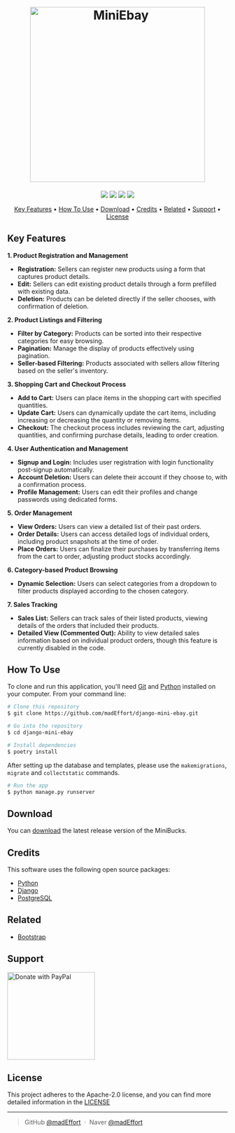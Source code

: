 <h1 align="center">
  <br>
  <a href="https://github.com/madEffort/django-mini-ebay.git">
    <img src="https://github.com/madEffort/django-mini-ebay/assets/158125247/41edec39-5850-43c0-be73-d3095a400893" alt="MiniEbay" width="400">
  </a>
  <br>
</h1>

<h4 align="center">
</h4>

<p align="center">
<a href="https://github.com/madEffort/django-mini-ebay/blob/main/LICENSE"><img src="https://img.shields.io/badge/License-Apache_2.0-blue"></a>
<a href="https://www.python.org/"><img src="https://img.shields.io/badge/Python-v3.10.5-yellow"></a>
<a href="https://github.com/madEffort/django-mini-ebay.git"><img src="https://img.shields.io/badge/PRs-welcome-green"></a>
<a href="https://www.paypal.me/madEffort"><img src="https://img.shields.io/badge/$-donate-ff69b4"></a>
</p>

<p align="center">
  <a href="#key-features">Key Features</a> • <a href="#how-to-use">How To Use</a> • <a href="#download">Download</a> • <a href="#credits">Credits</a> • <a href="#related">Related</a> • <a href="#support">Support</a> • <a href="#license">License</a>
</p>


## Key Features

**1. Product Registration and Management**
- **Registration:** Sellers can register new products using a form that captures product details.
- **Edit:** Sellers can edit existing product details through a form prefilled with existing data.
- **Deletion:** Products can be deleted directly if the seller chooses, with confirmation of deletion.

**2. Product Listings and Filtering**
- **Filter by Category:** Products can be sorted into their respective categories for easy browsing.
- **Pagination:** Manage the display of products effectively using pagination.
- **Seller-based Filtering:** Products associated with sellers allow filtering based on the seller's inventory.

**3. Shopping Cart and Checkout Process**
- **Add to Cart:** Users can place items in the shopping cart with specified quantities.
- **Update Cart:** Users can dynamically update the cart items, including increasing or decreasing the quantity or removing items.
- **Checkout:** The checkout process includes reviewing the cart, adjusting quantities, and confirming purchase details, leading to order creation.

**4. User Authentication and Management**
- **Signup and Login:** Includes user registration with login functionality post-signup automatically.
- **Account Deletion:** Users can delete their account if they choose to, with a confirmation process.
- **Profile Management:** Users can edit their profiles and change passwords using dedicated forms.

**5. Order Management**
- **View Orders:** Users can view a detailed list of their past orders.
- **Order Details:** Users can access detailed logs of individual orders, including product snapshots at the time of order.
- **Place Orders:** Users can finalize their purchases by transferring items from the cart to order, adjusting product stocks accordingly.

**6. Category-based Product Browsing**
- **Dynamic Selection:** Users can select categories from a dropdown to filter products displayed according to the chosen category.

**7. Sales Tracking**
- **Sales List:** Sellers can track sales of their listed products, viewing details of the orders that included their products.
- **Detailed View (Commented Out):** Ability to view detailed sales information based on individual product orders, though this feature is currently disabled in the code.


## How To Use

To clone and run this application, you'll need [Git](https://git-scm.com) and [Python](https://www.python.org/downloads/) installed on your computer. From your command line:

```bash
# Clone this repository
$ git clone https://github.com/madEffort/django-mini-ebay.git

# Go into the repository
$ cd django-mini-ebay

# Install dependencies
$ poetry install
```

After setting up the database and templates, please use the `makemigrations`, `migrate` and `collectstatic` commands.

```bash
# Run the app
$ python manage.py runserver
```

## Download

You can [download](https://github.com/madEffort/django-mini-ebay/releases) the latest release version of the MiniBucks.

## Credits

This software uses the following open source packages:

- [Python](https://www.python.org/)
- [Django](https://www.djangoproject.com/)
- [PostgreSQL](https://www.postgresql.org/)

## Related

- [Bootstrap](https://getbootstrap.com/)

## Support

<a href="https://www.paypal.com/paypalme/madEffort">
<img src="https://raw.githubusercontent.com/stefan-niedermann/paypal-donate-button/master/paypal-donate-button.png" alt="Donate with PayPal" width="200">
</a>


## License

This project adheres to the Apache-2.0 license, and you can find more detailed information in the [LICENSE](https://github.com/madEffort/django-mini-ebay/blob/main/LICENSE)

---

> GitHub [@madEffort](https://github.com/madEffort) &nbsp;&middot;&nbsp;
> Naver [@madEffort](https://search.naver.com/search.naver?where=nexearch&sm=tab_etc&mra=bjky&x_csa=%7B%22fromUi%22%3A%22kb%22%7D&pkid=1&os=32229226&qvt=0&query=%EA%B9%80%ED%98%84%EC%9A%B0)
